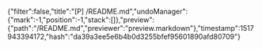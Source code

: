 {"filter":false,"title":"[P] /README.md","undoManager":{"mark":-1,"position":-1,"stack":[]},"preview":{"path":"/README.md","previewer":"preview.markdown"},"timestamp":1517943394172,"hash":"da39a3ee5e6b4b0d3255bfef95601890afd80709"}